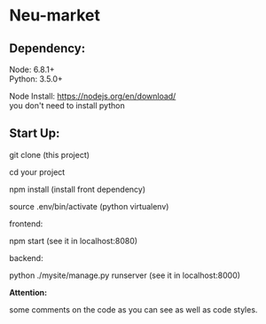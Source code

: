 # Neu-market

## Dependency:

Node: 6.8.1+   
Python: 3.5.0+  

Node Install: https://nodejs.org/en/download/  
you don't need to install python

## Start Up:

git clone (this project)

cd your project

npm install (install front dependency)

source .env/bin/activate (python virtualenv)

frontend:

npm start (see it in localhost:8080)

backend:

python ./mysite/manage.py runserver (see it in localhost:8000)

**Attention:**

some comments on the code as you can see as well as code styles. 




